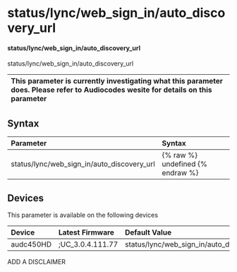 ﻿---
description: status/lync/web_sign_in/auto_discovery_url
search: false
---

# status/lync/web_sign_in/auto_discovery_url

#### status/lync/web_sign_in/auto_discovery_url

status/lync/web_sign_in/auto_discovery_url


| This parameter is currently investigating what this parameter does. Please refer to Audiocodes wesite for details on this parameter | 
| :--- |

## Syntax
| Parameter | Syntax |
| :--- | :--- |
|status/lync/web_sign_in/auto_discovery_url | {% raw %} undefined {% endraw %}|

## Devices
This parameter is available on the following devices

| Device | Latest Firmware | Default Value |
|:---|:---|:---|
| audc450HD | ;UC_3.0.4.111.77 | status/lync/web_sign_in/auto_discovery_url= 

ADD A DISCLAIMER
